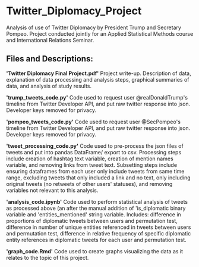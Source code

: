 # Twitter_Diplomacy_Project
Analysis of use of Twitter Diplomacy by President Trump and Secretary Pompeo. Project conducted jointly for an Applied Statistical Methods course and International Relations Seminar.

## Files and Descriptions:

**'Twitter Diplomacy Final Project.pdf'**
Project write-up. Description of data, explanation of data processing and analysis steps, graphical summaries of data, and analysis of study results. 
  
**'trump_tweets_code.py'**
Code used to request user @realDonaldTrump's timeline from Twitter Developer API, and put raw twitter response into json. Developer keys removed for privacy.
  
**'pompeo_tweets_code.py'**
Code used to request  user @SecPompeo's timeline from Twitter Developer API, and put raw twitter response into json. Developer keys removed for privacy.
  
**'tweet_processing_code.py'**
Code used to pre-process the json files of tweets and put into pandas DataFrame/ export to csv. Processing steps include creation of hashtag text variable, creation of mention names variable, and removing links from tweet text. Subsetting steps include ensuring dataframes from each user only include tweets from same time range, excluding tweets that only included a link and no text, only including original tweets (no retweets of other users' statuses), and removing variables not relevant to this analysis.
  
**'analysis_code.ipynb'**
Code used to perform statistical analysis of tweets as processed above (an after the manual addition of 'is_diplomatic binary variable and 'entities_mentioned' string variable. Includes: difference in proportions of diplomatic tweets between users and permutation test, difference in number of unique entities referenced in tweets between users and permutation test, difference in relative frequency of specific diplomatic entity references in diplomatic tweets for each user and permutation test.
  
**'graph_code.Rmd'**
Code used to create graphs visualizing the data as it relates to the topic of this project. 
